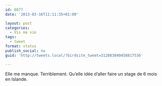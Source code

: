 ```yaml
---
id: 8877
date: '2013-03-16T11:11:35+01:00'

layout: post
categories:
  - Vis ma vie
tags:
  - tweet
format: status
publish_social: no
guid: 'http://tweets.local/?birdsite_tweet=312883840458817536'

---
```


Elle me manque. Terriblement. Qu’elle idée d’aller faire un stage de 6 mois en Islande.